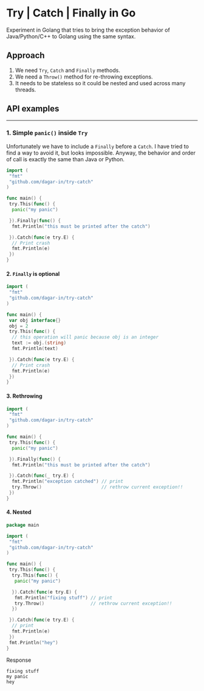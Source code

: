 # Try | Catch | Finally in Go

Experiment in Golang that tries to bring the exception behavior of Java/Python/C++ to Golang using the same syntax.  

## Approach

1. We need `Try`, `Catch` and `Finally` methods.
2. We need a `Throw()` method for re-throwing exceptions.
3. It needs to be stateless so it could be nested and used across many threads.  

## API examples  

---

### 1. Simple `panic()` inside `Try`  

Unfortunately we have to include a `Finally` before a `Catch`. I have tried to find a way to avoid it, but looks impossible. Anyway, the behavior and order of call is exactly the same than Java or Python.  

```go
import (
 "fmt"
 "github.com/dagar-in/try-catch"
)

func main() {
 try.This(func() {
  panic("my panic")

 }).Finally(func() {
  fmt.Println("this must be printed after the catch")

 }).Catch(func(e try.E) {
  // Print crash
  fmt.Println(e)
 })
}
```  

#### 2. `Finally` is optional  

```go
import (
 "fmt"
 "github.com/dagar-in/try-catch"
)

func main() {
 var obj interface{}
 obj = 2
 try.This(func() {
  // this operation will panic because obj is an integer
  text := obj.(string)
  fmt.Println(text)

 }).Catch(func(e try.E) {
  // Print crash
  fmt.Println(e)
 })
}
```  

#### 3. Rethrowing  

```go
import (
 "fmt"
 "github.com/dagar-in/try-catch"
)

func main() {
 try.This(func() {
  panic("my panic")

 }).Finally(func() {
  fmt.Println("this must be printed after the catch")

 }).Catch(func(_ try.E) {
  fmt.Println("exception catched") // print
  try.Throw()                      // rethrow current exception!!
 })
}
```  

#### 4. Nested  

```go
package main

import (
 "fmt"
 "github.com/dagar-in/try-catch"
)

func main() {
 try.This(func() {
  try.This(func() {
   panic("my panic")

  }).Catch(func(e try.E) {
   fmt.Println("fixing stuff") // print
   try.Throw()                 // rethrow current exception!!
  })

 }).Catch(func(e try.E) {
  // print
  fmt.Println(e)
 })
 fmt.Println("hey")
}
```  

Response  

```
fixing stuff
my panic
hey
```  

